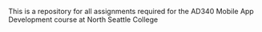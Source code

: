 This is a repository for all assignments required for the AD340 Mobile App Development course at North Seattle College

